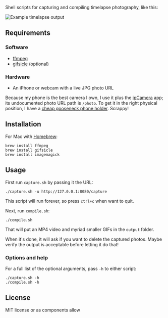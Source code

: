 Shell scripts for capturing and compiling timelapse photography, like this:

![Example timelapse output](http://tommy.sh/timelapse/example-10-064.gif)

## Requirements

### Software

- [ffmpeg](https://www.ffmpeg.org/)
- [gifsicle](https://www.lcdf.org/gifsicle/) (optional)

### Hardware

- An iPhone or webcam with a live JPG photo URL

Because my phone is the best camera I own, I use it plus the [ipCamera](https://itunes.apple.com/us/app/ipcamera-high-end-network/id570912928?mt=8) app; its undocumented photo URL path is `/photo`. To get it in the right physical position, I have a [cheap gooseneck phone holder](https://smile.amazon.com/Gooseneck-BESTEK-Bracket-Bedroom-Bathroom/dp/B00JK70KUY/ref=sr_1_9?s=electronics&ie=UTF8&qid=1514506711&sr=1-9&keywords=gooseneck+iphone+holder). Scrappy!

## Installation

For Mac with [Homebrew](https://brew.sh/):

    brew install ffmpeg
    brew install gifsicle
    brew install imagemagick

## Usage

First run `capture.sh` by passing it the URL:

    ./capture.sh -u http://127.0.0.1:8080/capture

This script will run forever, so press `ctrl+c` when want to quit.

Next, run `compile.sh`:

    ./compile.sh

That will put an MP4 video and myriad smaller GIFs in the `output` folder.

When it's done, it will ask if you want to delete the captured photos. Maybe verify the output is acceptable before letting it do that!

### Options and help

For a full list of the optional arguments, pass `-h` to either script:

    ./capture.sh -h
    ./compile.sh -h

## License

MIT license or as components allow
